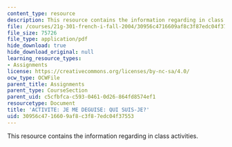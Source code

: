 ```yaml
---
content_type: resource
description: This resource contains the information regarding in class activities.
file: /courses/21g-301-french-i-fall-2004/30956c4716609af8c3f87edc04f37553_MIT21G_301F04_ch5_ex3.pdf
file_size: 75726
file_type: application/pdf
hide_download: true
hide_download_original: null
learning_resource_types:
- Assignments
license: https://creativecommons.org/licenses/by-nc-sa/4.0/
ocw_type: OCWFile
parent_title: Assignments
parent_type: CourseSection
parent_uid: c5cfbfca-c593-0461-0d26-864fd8574ef1
resourcetype: Document
title: 'ACTIVITE: JE ME DEGUISE: QUI SUIS-JE?'
uid: 30956c47-1660-9af8-c3f8-7edc04f37553
---
```

This resource contains the information regarding in class activities.